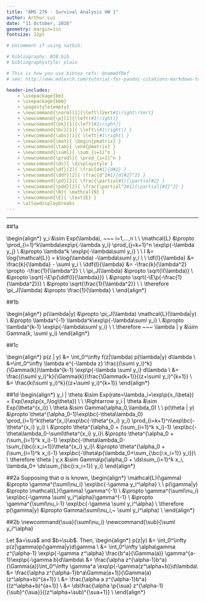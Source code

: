 ```yaml
---
title: "AMS 276 - Survival Analysis HW 1"
author: Arthur Lui
date: "11 October, 2016"
geometry: margin=1in
fontsize: 12pt

# Uncomment if using natbib:

# bibliography: BIB.bib
# bibliographystyle: plain 

# This is how you use bibtex refs: @nameOfRef
# see: http://www.mdlerch.com/tutorial-for-pandoc-citations-markdown-to-latex.html)

header-includes: 
    - \usepackage{bm}
    - \usepackage{bbm}
    - \pagestyle{empty}
    - \newcommand{\norm}[1]{\left\lVert#1\right\rVert}
    - \newcommand{\p}[1]{\left(#1\right)}
    - \newcommand{\bk}[1]{\left[#1\right]}
    - \newcommand{\bc}[1]{ \left\{#1\right\} }
    - \newcommand{\abs}[1]{ \left|#1\right| }
    - \newcommand{\mat}{ \begin{pmatrix} }
    - \newcommand{\tam}{ \end{pmatrix} }
    - \newcommand{\suml}{ \sum_{i=1}^n }
    - \newcommand{\prodl}{ \prod_{i=1}^n }
    - \newcommand{\ds}{ \displaystyle }
    - \newcommand{\df}[2]{ \frac{d#1}{d#2} }
    - \newcommand{\ddf}[2]{ \frac{d^2#1}{d{#2}^2} }
    - \newcommand{\pd}[2]{ \frac{\partial#1}{\partial#2} }
    - \newcommand{\pdd}[2]{ \frac{\partial^2#1}{\partial{#2}^2} }
    - \newcommand{\N}{ \mathcal{N} }
    - \newcommand{\E}{ \text{E} }
    - \allowdisplaybreaks
---
```


***

##1a 

\begin{align*}
y_i &\sim Exp(\lambda), ~~~ i=1,...,n \\
\\
\mathcal{L} &\propto \prod_{i=1}^k\lambda\exp\p{-\lambda y_i} 
                     \prod_{j=k+1}^n \exp\p{-\lambda y_j} \\
&\propto \lambda^k \exp\p{-\lambda\suml y_i} \\
\\
l &= \log{\mathcal{L}} = k\log(\lambda) -\lambda\suml y_i \\
\\
\df{l}{\lambda} &= \frac{k}{\lambda} - \suml y_i \\
\ddf{l}{\lambda} &= -\frac{k}{\lambda^2} \propto -\frac{1}{\lambda^2} \\
\\
\pi_J(\lambda) &\propto \sqrt{I(\lambda)} \\
               &\propto \sqrt{-\E\p{\ddf{l}{\lambda}}} \\
               &\propto \sqrt{-\E\p{-\frac{1}{\lambda^2}}} \\
               &\propto \sqrt{\frac{1}{\lambda^2}} \\
               \\
\therefore \pi_J(\lambda) &\propto \frac{1}{\lambda} \\
\end{align*}

##1b

\begin{align*}
p(\lambda|y) &\propto \pi_J(\lambda) \mathcal{L}(\lambda|y) \\
             &\propto \lambda^{-1} \lambda^k\exp\p{-\lambda\suml y_i} \\
             &\propto \lambda^{k-1} \exp\p{-\lambda\suml y_i} \\
             \\
\therefore ~~~ \lambda | y &\sim Gamma(k, \suml y_i) 
\end{align*}

##1c

\begin{align*}
p(z | y) &= \int_0^\infty f(z|\lambda) p(\lambda|y) d\lambda \\
&=\int_0^\infty \lambda e^{-\lambda z} \frac{(\suml y_i)^k}{\Gamma(k)}\lambda^{k-1} \exp\p{-\lambda \suml y_i} d\lambda \\
&= \frac{(\suml y_i)^k}{\Gamma(k)}\frac{\Gamma(k+1)}{(z+\suml y_i)^{k+1}} \\
&= \frac{k(\suml y_i)^k}{(z+\suml y_i)^{k+1}}
\end{align*}

##1d
\begin{align*}
y_i | \theta &\sim Exp(rate=\lambda_i=\exp\p{x_i\beta}) = Exp(\exp\p{x_i\log\theta}) \\
\\
\Rightarrow  y_i | \theta &\sim Exp(\theta^{x_i}) \\
\theta &\sim Gamma(\alpha_0,\lambda_0) \\
\\
p(\theta | y) &\propto \theta^{\alpha_0-1}\exp\bc{-\theta\lambda_0}
                       \prod_{i=1}^k\theta^{x_i}\exp\bc{-\theta^{x_i} y_i} 
                       \prod_{i=k+1}^n\exp\bc{-\theta^{x_i} y_i} \\
              &\propto \theta^{\alpha_0 + (\sum_{i=1}^k x_i)-1}
                       \exp\bc{-\theta\lambda_0-\suml\theta^{x_i} y_i}\\
              &\propto \theta^{\alpha_0 + (\sum_{i=1}^k x_i)-1}
                       \exp\bc{-\theta\lambda_0-\sum_{\bc{i:x_i=1}}\theta^{x_i} y_i}\\
              &\propto \theta^{\alpha_0 + (\sum_{i=1}^k x_i)-1}
                       \exp\bc{-\theta\p{\lambda_0+\sum_{\bc{i:x_i=1}} y_i}}\\
\\
\therefore \theta | y,x &\sim Gamma\p{\alpha_0 + \ds\sum_{i=1}^k x_i,
                                   \lambda_0+ \ds\sum_{\bc{i:x_i=1}} y_i}
\end{align*}


##2a
Supposing that $\alpha$ is known,
\begin{align*}
\mathcal{L}(\gamma) &\propto \gamma^{\suml\nu_i} \exp\bc{-\gamma y_i^\alpha} \\
\\
p(\gamma|y) &\propto \mathcal{L}(\gamma) \gamma^{-1} \\
            &\propto  \gamma^{\suml\nu_i} \exp\bc{-\gamma \suml y_i^\alpha}\gamma^{-1} \\
            &\propto \gamma^{\suml\nu_i-1} \exp\bc{-\gamma \suml y_i^\alpha} \\
\therefore p(\gamma|y) &\propto Gamma(\suml\nu_i,~ \suml y_i^\alpha) \\
\end{align*}

##2b
\newcommand{\sua}{\suml\nu_i}
\newcommand{\sub}{\suml y_i^\alpha}

Let $a=\sua$ and $b=\sub$. Then,
\begin{align*}
p(z|y) &= \int_0^\infty p(z|\gamma)p(\gamma|y)d\gamma \\
&= \int_0^\infty \alpha\gamma z^{\alpha-1} \exp\p{-\gamma z^\alpha}
\frac{b^a}{\Gamma(a)} \gamma^{a-1}\exp\p{-\gamma b}d\lambda\\
&= \frac{\alpha z^{\alpha-1}b^a}{\Gamma(a)}\int_0^\infty \gamma^a \exp\p{-\gamma(z^\alpha+b)}d\lambda\\
&= \frac{\alpha z^{\alpha-1}b^a\Gamma(a+1)}{\Gamma(a)(z^\alpha+b)^{a+1}} \\
&= \frac{\alpha a z^{\alpha-1}b^a}{(z^\alpha+b)^{a+1}} \\
&= \ds\frac{\alpha \p{\sua} z^{\alpha-1}{\sub}^{\sua}}{(z^\alpha+\sub)^{\sua+1}} \\
\end{align*}

